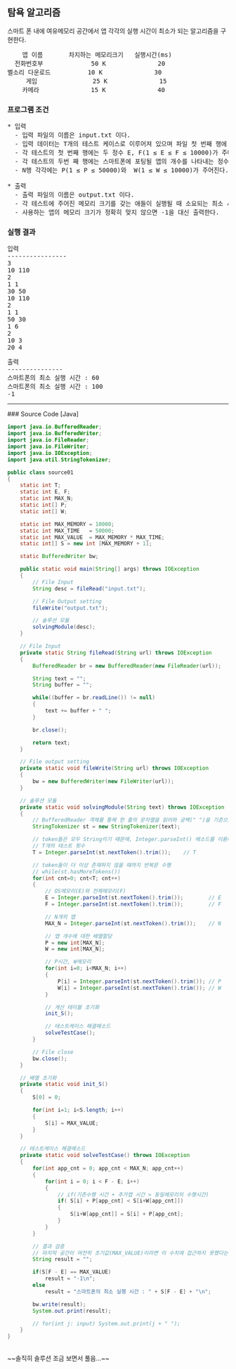 ## 탐욕 알고리즘
스마트 폰 내에 여유메모리 공간에서 앱 각각의 실행 시간이 최소가 되는 알고리즘을 구현한다.

<pre>
    앱 이름       차지하는 메모리크기   실행시간(ms)
  전화번호부             50 K              20
벨소리 다운로드          10 K              30
     게임               25 K              15
    카메라              15 K              40
</pre>

### 프로그램 조건
<pre>
* 입력
  - 입력 파일의 이름은 input.txt 이다.
  - 입력 데이터는 T개의 테스트 케이스로 이루어져 있으며 파일 첫 번째 행에 주어진다.
  - 각 테스트의 첫 번째 행에는 두 정수 E, F(1 ≤ E ≤ F ≤ 10000)가 주어진다. 이때 E는 운영체제가 기본적으로 차지하는 메모리의 크기고, F는 제공된 전체 메모리의 크기이다.
  - 각 테스트의 두번 째 행에는 스마트폰에 포팅될 앱의 개수를 나타내는 정수 N이 주어진다.
  - N행 각각에는 P(1 ≤ P ≤ 50000)와  W(1 ≤ W ≤ 10000)가 주어진다. P는 이 앱을 실행하는 데 소요되는 시간이고, W는 프로그램이 차지하는 메모리 크기다.

* 출력
  - 출력 파일의 이름은 output.txt 이다.
  - 각 테스트에 주어진 메모리 크기를 갖는 애들이 실행될 때 소요되는 최소 시간을 출력한다.
  - 사용하는 앱의 메모리 크기가 정확히 맞지 않으면 -1을 대신 출력한다.
</pre>

### 실행 결과
<pre>
입력
----------------
3
10 110
2
1 1
30 50
10 110
2
1 1
50 30
1 6
2
10 3
20 4
</pre>

<pre>
출력
---------------
스마트폰의 최소 실행 시간 : 60
스마트폰의 최소 실행 시간 : 100
-1
</pre>


<hr/>
### Source Code [Java]

```Java
import java.io.BufferedReader;
import java.io.BufferedWriter;
import java.io.FileReader;
import java.io.FileWriter;
import java.io.IOException;
import java.util.StringTokenizer;

public class source01
{
	static int T;
	static int E, F;
	static int MAX_N;
	static int[] P;
	static int[] W;

	static int MAX_MEMORY = 10000;
	static int MAX_TIME   = 50000;
	static int MAX_VALUE  = MAX_MEMORY * MAX_TIME;
	static int[] S = new int [MAX_MEMORY + 1];

	static BufferedWriter bw;

	public static void main(String[] args) throws IOException
	{
		// File Input
		String desc = fileRead("input.txt");

		// File Output setting
		fileWrite("output.txt");

		// 솔루션 모듈
		solvingModule(desc);
	}

	// File Input
	private static String fileRead(String url) throws IOException
	{
		BufferedReader br = new BufferedReader(new FileReader(url));

		String text = "";
		String buffer = "";

		while((buffer = br.readLine()) != null)
		{
			text += buffer + " ";
		}		

		br.close();

		return text;
	}

	// File output setting
	private static void fileWrite(String url) throws IOException
	{
		bw = new BufferedWriter(new FileWriter(url));		
	}

	// 솔루션 모듈
	private static void solvingModule(String text) throws IOException
	{
		// BufferedReader 객체를 통해 한 줄의 문자열을 읽어와 공백(" ")을 기준으로 문자들을 쪼갬
		StringTokenizer st = new StringTokenizer(text);

		// token들은 모두 String이기 때문에, Integer.parseInt() 메소드를 이용해서 int형으로 변환
		// T개의 테스트 횟수
		T = Integer.parseInt(st.nextToken().trim());	// T

		// token들이 더 이상 존재하지 않을 때까지 반복문 수행
		// while(st.hasMoreTokens())
		for(int cnt=0; cnt<T; cnt++)
		{			
			// OS메모리(E)와 전체메모리(F)
			E = Integer.parseInt(st.nextToken().trim());		// E
			F = Integer.parseInt(st.nextToken().trim());		// F

			// N개의 앱
			MAX_N = Integer.parseInt(st.nextToken().trim());	// N

			// 앱 개수에 대한 배열할당
			P = new int[MAX_N];
			W = new int[MAX_N];

			// P시간, W메모리
			for(int i=0; i<MAX_N; i++)
			{
				P[i] = Integer.parseInt(st.nextToken().trim());	// P
				W[i] = Integer.parseInt(st.nextToken().trim());	// W
			}

			// 계산 테이블 초기화
			init_S();

			// 테스트케이스 해결메소드
			solveTestCase();
		}

		// File close
		bw.close();
	}

	// 배열 초기화
	private static void init_S()
	{
		S[0] = 0;

		for(int i=1; i<S.length; i++)
		{
			S[i] = MAX_VALUE;
		}
	}

	// 테스트케이스 해결메소드
	private static void solveTestCase() throws IOException
	{		
		for(int app_cnt = 0; app_cnt < MAX_N; app_cnt++)
		{
			for(int i = 0; i < F - E; i++)
			{
				// if(기존수행 시간 + 추가앱 시간 > 동일메모리의 수행시간)
				if( S[i] + P[app_cnt] < S[i+W[app_cnt]])
				{
					S[i+W[app_cnt]] = S[i] + P[app_cnt];
				}
			}
		}

		// 결과 검증
		// 마지막 공간이 여전히 초기값(MAX_VALUE)이라면 이 수치에 접근하지 못했다는 것(=실패).
		String result = "";

		if(S[F - E] == MAX_VALUE)
			result = "-1\n";
		else
			result = "스마트폰의 최소 실행 시간 : " + S[F - E] + "\n";		

		bw.write(result);
		System.out.print(result);

		// for(int j: input) System.out.print(j + " ");
	}
}
```

<br>
~~솔직히 솔루션 조금 보면서 풀음...~~
